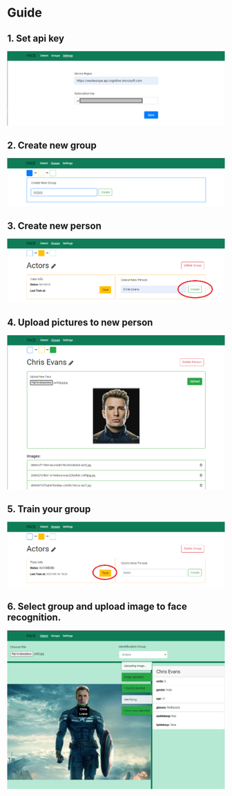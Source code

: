 # Guide

## 1. Set api key

![](pics/1.png)

## 2. Create new group<br>

![](pics/2.png)
## 3. Create new person<br>

![](pics/3.png)

## 4. Upload pictures to new person<br>

![](pics/4.png)

## 5. Train your group<br>

![](pics/5.png)

## 6. Select group and upload image to face recognition.<br>

![](pics/6.png)